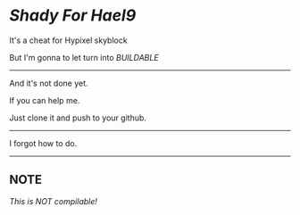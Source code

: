 # *Shady For Hael9*

It's a cheat for Hypixel skyblock



But I'm gonna to let turn into *BUILDABLE*

----------------------------------------------

And it's not done yet.

If you can help me.

Just clone it and push to your github.

----------------------------------------------

I forgot how to do.

----------------------------------------------

## NOTE
*This is NOT compilable!*
